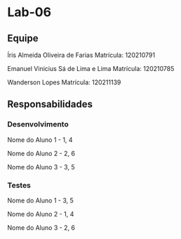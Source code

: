 # Lab-06


## Equipe

Íris Almeida Oliveira de Farias
Matrícula: 120210791

Emanuel Vinicius Sá de Lima e Lima
Matrícula: 120210785

Wanderson Lopes 
Matrícula: 120211139




## Responsabilidades


### Desenvolvimento


Nome do Aluno 1 - 1, 4

Nome do Aluno 2 - 2, 6

Nome do Aluno 3 - 3, 5


### Testes


Nome do Aluno 1 - 3, 5

Nome do Aluno 2 - 1, 4

Nome do Aluno 3 - 2, 6
